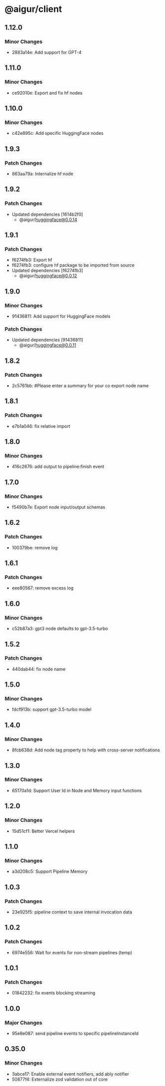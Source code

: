 # @aigur/client

## 1.12.0

### Minor Changes

- 2883a14e: Add support for GPT-4

## 1.11.0

### Minor Changes

- ce92010e: Export and fix hf nodes

## 1.10.0

### Minor Changes

- c42e895c: Add specific HuggingFace nodes

## 1.9.3

### Patch Changes

- 863aa79a: Internalize hf node

## 1.9.2

### Patch Changes

- Updated dependencies [1614b2f0]
  - @aigur/huggingface@0.0.14

## 1.9.1

### Patch Changes

- f6274fb3: Export hf
- f6274fb3: configure hf package to be imported from source
- Updated dependencies [f6274fb3]
  - @aigur/huggingface@0.0.12

## 1.9.0

### Minor Changes

- 91436811: Add support for HuggingFace models

### Patch Changes

- Updated dependencies [91436811]
  - @aigur/huggingface@0.0.11

## 1.8.2

### Patch Changes

- 2c5761bb: #Please enter a summary for your co
  export node name

## 1.8.1

### Patch Changes

- e7b1a046: fix relative import

## 1.8.0

### Minor Changes

- 416c2676: add output to pipeline:finish event

## 1.7.0

### Minor Changes

- f5490b7e: Export node input/output schemas

## 1.6.2

### Patch Changes

- 100379be: remove log

## 1.6.1

### Patch Changes

- eee80567: remove excess log

## 1.6.0

### Minor Changes

- c52b87a3: gpt3 node defaults to gpt-3.5-turbo

## 1.5.2

### Patch Changes

- 440dab44: fix node name

## 1.5.0

### Minor Changes

- fdcf913b: support gpt-3.5-turbo model

## 1.4.0

### Minor Changes

- 8fcb638d: Add node tag property to help with cross-server notifications

## 1.3.0

### Minor Changes

- 65170a1d: Support User Id in Node and Memory input functions

## 1.2.0

### Minor Changes

- 15d51cf1: Better Vercel helpers

## 1.1.0

### Minor Changes

- a3d208c5: Support Pipeline Memory

## 1.0.3

### Patch Changes

- 23e925f5: pipeline context to save internal invocation data

## 1.0.2

### Patch Changes

- 6974e556: Wait for events for non-stream pipelines (temp)

## 1.0.1

### Patch Changes

- 01842232: fix events blocking streaming

## 1.0.0

### Major Changes

- 95e8e087: send pipeline events to specific pipelineInstanceId

## 0.35.0

### Minor Changes

- 3abce17: Enable external event notifiers, add ably notifier
- 50877f4: Externalize zod validation out of core
